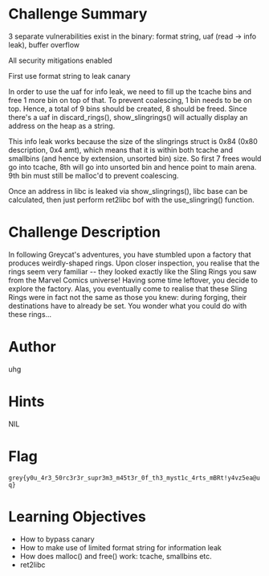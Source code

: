 # Challenge Summary

3 separate vulnerabilities exist in the binary: format string, uaf (read -> info leak), buffer overflow

All security mitigations enabled

First use format string to leak canary

In order to use the uaf for info leak, we need to fill up the tcache bins and free 1 more bin on top of that. To prevent coalescing, 1 bin needs to be on top. Hence, a total of 9 bins should be created, 8 should be freed. Since there's a uaf in discard_rings(), show_slingrings() will actually display an address on the heap as a string.

This info leak works because the size of the slingrings struct is 0x84 (0x80 description, 0x4 amt), which means that it is within both tcache and smallbins (and hence by extension, unsorted bin) size. So first 7 frees would go into tcache, 8th will go into unsorted bin and hence point to main arena. 9th bin must still be malloc'd to prevent coalescing.

Once an address in libc is leaked via show_slingrings(), libc base can be calculated, then just perform ret2libc bof with the use_slingring() function.

# Challenge Description

In following Greycat's adventures, you have stumbled upon a factory that produces weirdly-shaped rings. Upon closer inspection, you realise that the rings seem very familiar -- they looked exactly like the Sling Rings you saw from the Marvel Comics universe! Having some time leftover, you decide to explore the factory. Alas, you eventually come to realise that these Sling Rings were in fact not the same as those you knew: during forging, their destinations have to already be set. You wonder what you could do with these rings...

# Author

uhg

# Hints

NIL

# Flag

`grey{y0u_4r3_50rc3r3r_supr3m3_m45t3r_0f_th3_myst1c_4rts_mBRt!y4vz5ea@uq}`

# Learning Objectives

- How to bypass canary
- How to make use of limited format string for information leak
- How does malloc() and free() work: tcache, smallbins etc.
- ret2libc
